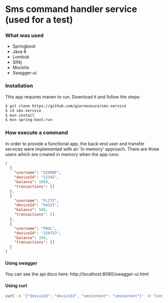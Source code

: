 # Sms command handler service (used for a test)

### What was used
- Springboot
- Java 8
- Lombok
- Slf4j
- Mockito
- Swagger-ui

### Installation

This app requires maven to run. Download it and follow the steps:

```sh
$ git clone https://github.com/giornesouza/sms-service
$ cd sms-service
$ mvn install
$ mvn spring-boot:run
```

### How execute a command

In order to provide a functional app, the back-end user and transfer services were implemented with an 'in memory' approach. 
There are three users which are created in memory when the app runs: 
```json
[
  {
    "username": "GIORNE",
    "deviceId": "12345",
    "balance": 1000,
    "transactions": []
  },
  {
    "username": "FLITZ",
    "deviceId": "54321",
    "balance": 500,
    "transactions": []
  },
  {
    "username": "PAUL",
    "deviceId": "159753",
    "balance": 200,
    "transactions": []
  }
]
```
#### Using swagger

You can see the api docs here: http://localhost:8080/swagger-ui.html

#### Using curl

```sh
curl -d '{"deviceId": "deviceId", "smsContent": "smsContent"}' -H "Content-Type: application/json" -X POST http://localhost:8080/api/sms/commands
```
